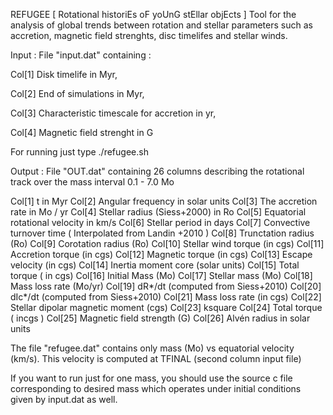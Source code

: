 REFUGEE 	[ Rotational historiEs oF yoUnG stEllar objEcts ]
Tool for the analysis of global trends between rotation and stellar parameters such as accretion, magnetic field strenghts, disc timelifes and stellar winds.

Input : File "input.dat" containing :

Col[1] Disk timelife in Myr,

Col[2]  End of simulations in Myr,

Col[3] Characteristic timescale for accretion in yr,

Col[4] Magnetic field strenght in G

For running just type ./refugee.sh

Output : File "OUT.dat" 
containing 26 columns describing the rotational track  over the mass interval 0.1 - 7.0 Mo

Col[1] t in Myr 
Col[2] Angular frequency in solar units
Col[3] The accretion rate in Mo / yr
Col[4] Stellar radius (Siess+2000) in Ro
Col[5] Equatorial rotational velocity in km/s
Col[6] Stellar period in days
Col[7] Convective turnover time ( Interpolated from Landin +2010 )
Col[8] Trunctation radius (Ro)
Col[9] Corotation radius (Ro)
Col[10] Stellar wind torque (in cgs)
Col[11] Accretion torque (in cgs)
Col[12] Magnetic torque (in cgs)
Col[13] Escape velocity (in cgs)
Col[14] Inertia moment core (solar units)
Col[15] Total torque ( in cgs)
Col[16] Initial Mass (Mo)
Col[17] Stellar mass (Mo)
Col[18] Mass loss rate (Mo/yr)
Col[19] dR*/dt (computed from Siess+2010)
Col[20] dIc*/dt (computed from Siess+2010)
Col[21] Mass loss rate (in cgs)
Col[22] Stellar dipolar magnetic moment (cgs)
Col[23] ksquare
Col[24] Total torque ( incgs )
Col[25] Magnetic field strength (G)
Col[26] Alvén radius in solar units


The file "refugee.dat" 
contains only mass (Mo) vs equatorial velocity (km/s). This velocity is computed at TFINAL (second column input file)

If you want to run just for one mass, you should use the source c file corresponding to desired mass which operates under initial conditions given by input.dat as well.



